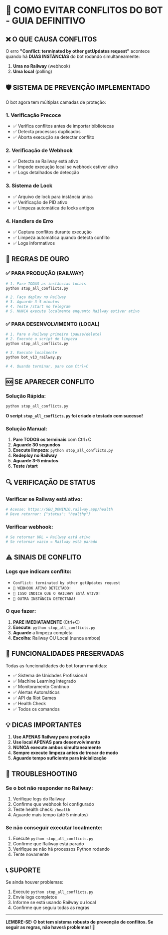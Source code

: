 # 🚨 COMO EVITAR CONFLITOS DO BOT - GUIA DEFINITIVO

## ❌ O QUE CAUSA CONFLITOS

O erro **"Conflict: terminated by other getUpdates request"** acontece quando há **DUAS INSTÂNCIAS** do bot rodando simultaneamente:

1. **Uma no Railway** (webhook)
2. **Uma local** (polling)

## 🛡️ SISTEMA DE PREVENÇÃO IMPLEMENTADO

O bot agora tem múltiplas camadas de proteção:

### 1. **Verificação Precoce**
- ✅ Verifica conflitos antes de importar bibliotecas
- ✅ Detecta processos duplicados
- ✅ Aborta execução se detectar conflito

### 2. **Verificação de Webhook**
- ✅ Detecta se Railway está ativo
- ✅ Impede execução local se webhook estiver ativo
- ✅ Logs detalhados de detecção

### 3. **Sistema de Lock**
- ✅ Arquivo de lock para instância única
- ✅ Verificação de PID ativo
- ✅ Limpeza automática de locks antigos

### 4. **Handlers de Erro**
- ✅ Captura conflitos durante execução
- ✅ Limpeza automática quando detecta conflito
- ✅ Logs informativos

## 🚀 REGRAS DE OURO

### ✅ PARA PRODUÇÃO (RAILWAY)
```bash
# 1. Pare TODAS as instâncias locais
python stop_all_conflicts.py

# 2. Faça deploy no Railway
# 3. Aguarde 3-5 minutos
# 4. Teste /start no Telegram
# 5. NUNCA execute localmente enquanto Railway estiver ativo
```

### ✅ PARA DESENVOLVIMENTO (LOCAL)
```bash
# 1. Pare o Railway primeiro (pause/delete)
# 2. Execute o script de limpeza
python stop_all_conflicts.py

# 3. Execute localmente
python bot_v13_railway.py

# 4. Quando terminar, pare com Ctrl+C
```

## 🆘 SE APARECER CONFLITO

### Solução Rápida:
```bash
python stop_all_conflicts.py
```

**O script `stop_all_conflicts.py` foi criado e testado com sucesso!**

### Solução Manual:
1. **Pare TODOS os terminais** com Ctrl+C
2. **Aguarde 30 segundos**
3. **Execute limpeza**: `python stop_all_conflicts.py`
4. **Redeploy no Railway**
5. **Aguarde 3-5 minutos**
6. **Teste /start**

## 🔍 VERIFICAÇÃO DE STATUS

### Verificar se Railway está ativo:
```bash
# Acesse: https://SEU_DOMINIO.railway.app/health
# Deve retornar: {"status": "healthy"}
```

### Verificar webhook:
```bash
# Se retornar URL = Railway está ativo
# Se retornar vazio = Railway está parado
```

## ⚠️ SINAIS DE CONFLITO

### Logs que indicam conflito:
- `Conflict: terminated by other getUpdates request`
- `🚨 WEBHOOK ATIVO DETECTADO!`
- `🛑 ISSO INDICA QUE O RAILWAY ESTÁ ATIVO!`
- `🚨 OUTRA INSTÂNCIA DETECTADA!`

### O que fazer:
1. **PARE IMEDIATAMENTE** (Ctrl+C)
2. **Execute**: `python stop_all_conflicts.py`
3. **Aguarde** a limpeza completa
4. **Escolha**: Railway OU Local (nunca ambos)

## 🎯 FUNCIONALIDADES PRESERVADAS

Todas as funcionalidades do bot foram mantidas:
- ✅ Sistema de Unidades Profissional
- ✅ Machine Learning Integrado
- ✅ Monitoramento Contínuo
- ✅ Alertas Automáticos
- ✅ API da Riot Games
- ✅ Health Check
- ✅ Todos os comandos

## 💡 DICAS IMPORTANTES

1. **Use APENAS Railway para produção**
2. **Use local APENAS para desenvolvimento**
3. **NUNCA execute ambos simultaneamente**
4. **Sempre execute limpeza antes de trocar de modo**
5. **Aguarde tempo suficiente para inicialização**

## 🔧 TROUBLESHOOTING

### Se o bot não responder no Railway:
1. Verifique logs do Railway
2. Confirme que webhook foi configurado
3. Teste health check: `/health`
4. Aguarde mais tempo (até 5 minutos)

### Se não conseguir executar localmente:
1. Execute `python stop_all_conflicts.py`
2. Confirme que Railway está parado
3. Verifique se não há processos Python rodando
4. Tente novamente

## 📞 SUPORTE

Se ainda houver problemas:
1. Execute `python stop_all_conflicts.py`
2. Envie logs completos
3. Informe se está usando Railway ou local
4. Confirme que seguiu todas as regras

---

**LEMBRE-SE: O bot tem sistema robusto de prevenção de conflitos. Se seguir as regras, não haverá problemas!** 🎉 